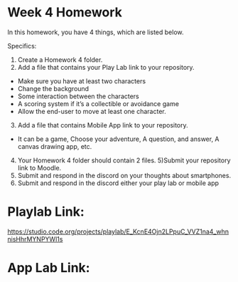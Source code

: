 # Week 4 Homework

In this homework, you have 4 things, which are listed below.

Specifics:

1) Create a Homework 4 folder.
2) Add a file that contains your Play Lab link to your repository.
 * Make sure you have at least two characters
 * Change the background
 * Some interaction between the characters
 * A scoring system if it’s a collectible or avoidance game
 * Allow the end-user to move at least one character.
3) Add a file that contains Mobile App link to your repository.
 * It can be a game, Choose your adventure, A question, and answer, A canvas drawing app, etc.
4) Your Homework 4 folder should contain 2 files.
5)Submit your repository link to Moodle.
6) Submit and respond in the discord on your thoughts about smartphones.
7) Submit and respond in the discord either your play lab or mobile app

# Playlab Link: 
https://studio.code.org/projects/playlab/E_KcnE4Ojn2LPpuC_VVZ1na4_whnnisHhrMYNPYWl1s

# App Lab Link:
